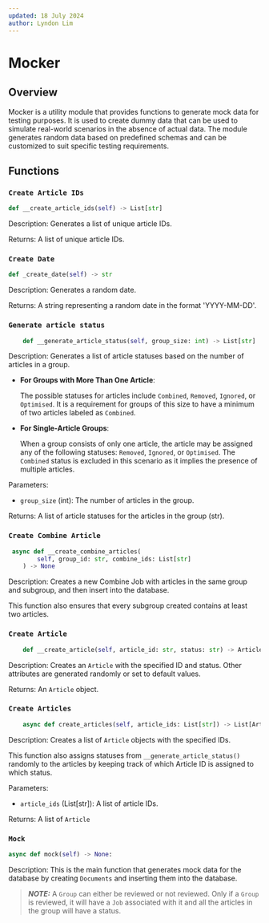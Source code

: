 ```yaml
---
updated: 18 July 2024
author: Lyndon Lim
---
```

# Mocker

## Overview
Mocker is a utility module that provides functions to generate mock data for testing purposes. It is used to create dummy data that can be used to simulate real-world scenarios in the absence of actual data. The module generates random data based on predefined schemas and can be customized to suit specific testing requirements.

## Functions

### `Create Article IDs`
```python
def __create_article_ids(self) -> List[str]
```
Description: Generates a list of unique article IDs.

Returns: A list of unique article IDs.

### `Create Date`
```python
def _create_date(self) -> str
```

Description: Generates a random date.

Returns: A string representing a random date in the format 'YYYY-MM-DD'.

### `Generate article status`
```python
    def __generate_article_status(self, group_size: int) -> List[str]
```

Description: Generates a list of article statuses based on the number of articles in a group. 

- **For Groups with More Than One Article**: 
 
  The possible statuses for articles include `Combined`, `Removed`, `Ignored`, or `Optimised`. It is a requirement for groups of this size to have a minimum of two articles labeled as `Combined`.

- **For Single-Article Groups**: 

  When a group consists of only one article, the article may be assigned any of the following statuses: `Removed`, `Ignored`, or `Optimised`. The `Combined` status is excluded in this scenario as it implies the presence of multiple articles.

Parameters:
- `group_size` (int): The number of articles in the group.

Returns: A list of article statuses for the articles in the group (str).

### `Create Combine Article`
```python
 async def __create_combine_articles(
        self, group_id: str, combine_ids: List[str]
    ) -> None
```

Description: Creates a new Combine Job with articles in the same group and subgroup, and then insert into the database.

This function also ensures that every subgroup created contains at least two articles.

### `Create Article`
```python
    def __create_article(self, article_id: str, status: str) -> Article
```

Description: Creates an `Article` with the specified ID and status. Other attributes are generated randomly or set to default values.

Returns: An `Article` object.

### `Create Articles`
```python
    async def create_articles(self, article_ids: List[str]) -> List[Article]
```

Description: Creates a list of `Article` objects with the specified IDs.

This function also assigns statuses from `__generate_article_status()` randomly to the articles by keeping track of which Article ID is assigned to which status.

Parameters:
- `article_ids` (List[str]): A list of article IDs.

Returns: A list of `Article`

### `Mock`
```python
async def mock(self) -> None:
```

Description: This is the main function that generates mock data for the database by creating `Documents` and inserting them into the database.

> **_NOTE:_**   A `Group` can either be reviewed or not reviewed. Only if a `Group` is reviewed, it will have a `Job` associated with it and all the articles in the group will have a status. 





